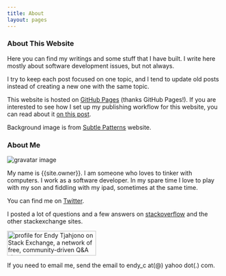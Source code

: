 ```yaml
---
title: About
layout: pages
---
```


### About This Website

Here you can find my writings and some stuff that I have built. I write here mostly about software development issues, but not always.

I try to keep each post focused on one topic, and I tend to update old posts instead of creating a new one with the same topic.

This website is hosted on [GitHub Pages](http://pages.github.com/) (thanks GitHub Pages!). If you are interested to see how I set up my publishing workflow for this website, you can read about it [on this post](http://endycahyono.com/article/my-publishing-workflow/).

Background image is from [Subtle Patterns](http://subtlepatterns.com/) website.

### About Me

![gravatar image](http://www.gravatar.com/avatar/568da03c8b2c0b8dbf4210d2d30111fd.png)

My name is {{site.owner}}. I am someone who loves to tinker with computers. I work as a software developer. In my spare time I love to play with my son and fiddling with my ipad, sometimes at the same time.

You can find me on <i class="icon-twitter"></i> [Twitter](https://twitter.com/endy_tj).

I posted a lot of questions and a few answers on [stackoverflow](http://stackoverflow.com/users/196451/endy-tjahjono) and the other stackexchange sites.

<a href="http://stackexchange.com/users/67068">
<img src="http://stackexchange.com/users/flair/67068.png" width="208" height="58" alt="profile for Endy Tjahjono on Stack Exchange, a network of free, community-driven Q&amp;A sites" title="profile for Endy Tjahjono on Stack Exchange, a network of free, community-driven Q&amp;A sites">
</a>

If you need to email me, send the email to endy_c at(@) yahoo dot(.) com.
